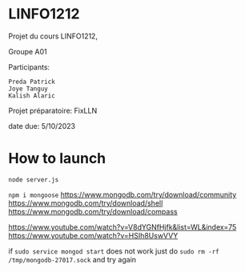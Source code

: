 # LINFO1212
Projet du cours LINFO1212, 

Groupe A01

Participants:
```
Preda Patrick
Joye Tanguy
Kalish Alaric
```
Projet préparatoire: FixLLN

date due: 5/10/2023

<!-- make a title woth the name: Launch -->
# How to launch
```
node server.js
```

`npm i mongoose`
https://www.mongodb.com/try/download/community
https://www.mongodb.com/try/download/shell
https://www.mongodb.com/try/download/compass

https://www.youtube.com/watch?v=V8dYGNfHjfk&list=WL&index=75
https://www.youtube.com/watch?v=HSIh8UswVVY

if 
`sudo service mongod start` does not work just do `sudo rm -rf /tmp/mongodb-27017.sock` and try again